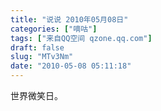 ```yaml
---
title: "说说 2010年05月08日"
categories: ["嘀咕"]
tags: ["来自QQ空间 qzone.qq.com"]
draft: false
slug: "MTv3Nm"
date: "2010-05-08 05:11:18"
---
```


世界微笑日。
